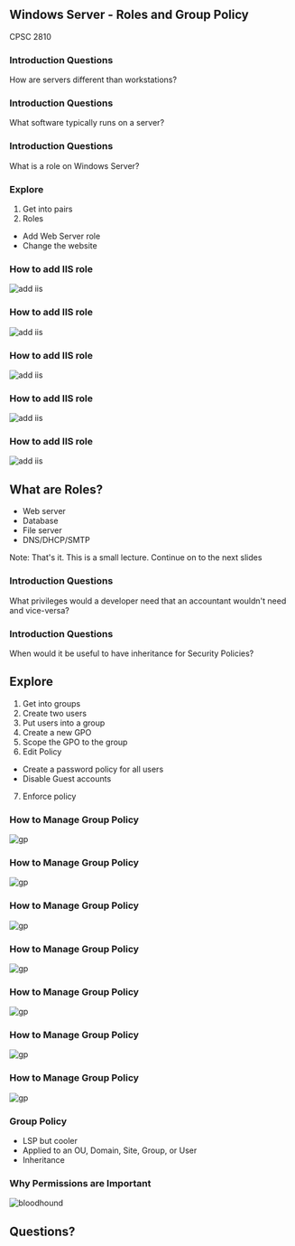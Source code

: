 ## Windows Server - Roles and Group Policy

CPSC 2810



### Introduction Questions

How are servers different than workstations?



### Introduction Questions

What software typically runs on a server?



### Introduction Questions

What is a role on Windows Server?



### Explore

1. Get into pairs
2. Roles
  * Add Web Server role
  * Change the website



### How to add IIS role

![add iis](add_iis_0.png)



### How to add IIS role

![add iis](add_iis_1.png)



### How to add IIS role

![add iis](add_iis_3.png)



### How to add IIS role

![add iis](add_iis_4.png)



### How to add IIS role

![add iis](add_iis_5.png)



## What are Roles?

* Web server
* Database
* File server
* DNS/DHCP/SMTP 

Note:
That's it. This is a small lecture. Continue on to the next slides



### Introduction Questions

What privileges would a developer need that an accountant wouldn't need and vice-versa?



### Introduction Questions

When would it be useful to have inheritance for Security Policies?



## Explore

1. Get into groups
2. Create two users
3. Put users into a group
4. Create a new GPO
5. Scope the GPO to the group
6. Edit Policy
  * Create a password policy for all users
  * Disable Guest accounts
7. Enforce policy



### How to Manage Group Policy

![gp](add_gp_0.png)



### How to Manage Group Policy

![gp](add_gp_1.png)



### How to Manage Group Policy

![gp](add_gp_2.png)



### How to Manage Group Policy

![gp](add_gp_3.png)



### How to Manage Group Policy

![gp](add_gp_4.png)



### How to Manage Group Policy

![gp](add_gp_5.png)



### How to Manage Group Policy

![gp](add_gp_6.png)



### Group Policy

* LSP but cooler
* Applied to an OU, Domain, Site, Group, or User
* Inheritance



### Why Permissions are Important

![bloodhound](bloodhound.png)



## Questions?
